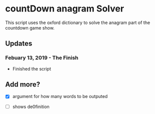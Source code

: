 # countDown anagram Solver
This script uses the oxford dictionary to solve the anagram part
of the countdown game show.

## Updates

### Febuary 13, 2019 - The Finish
- Finished the script

## Add more?
- [x] argument for how many words to be outputed
- [ ] shows de0finition

